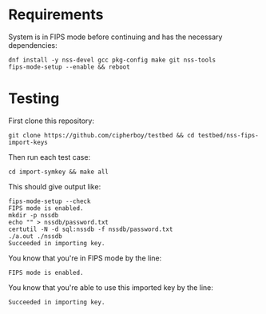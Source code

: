# Requirements

System is in FIPS mode before continuing and has the necessary dependencies:

    dnf install -y nss-devel gcc pkg-config make git nss-tools
    fips-mode-setup --enable && reboot

# Testing

First clone this repository:

    git clone https://github.com/cipherboy/testbed && cd testbed/nss-fips-import-keys

Then run each test case:

    cd import-symkey && make all

This should give output like:

    fips-mode-setup --check
    FIPS mode is enabled.
    mkdir -p nssdb
    echo "" > nssdb/password.txt
    certutil -N -d sql:nssdb -f nssdb/password.txt
    ./a.out ./nssdb
    Succeeded in importing key.

You know that you're in FIPS mode by the line:

    FIPS mode is enabled.

You know that you're able to use this imported key by the line:

    Succeeded in importing key.
